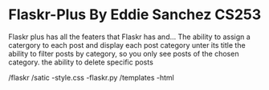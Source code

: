 # Flaskr-Plus By Eddie Sanchez CS253
Flaskr plus has all the featers that Flaskr has and...
The ability to assign a catergory to each post and display each post category unter its title
the ability to filter posts by category, so you only see posts of the chosen category.
the ability to delete specific posts

/flaskr
	/satic
		-style.css
		-flaskr.py
  	/templates
		-html
